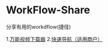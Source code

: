 # WorkFlow-Share
分享有用的workdflow(捷径)

1.[万能视频下载器](https://www.icloud.com/shortcuts/e0c89ac5afda40c08fc1591914ca2d0a)
2.[快速导航（适用商户）](https://www.icloud.com/shortcuts/db97880797bb406996997abf3ef8c211)

